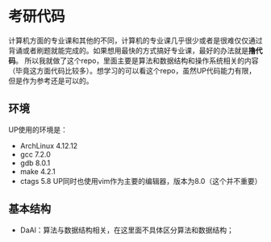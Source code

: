 # 考研代码
计算机方面的专业课和其他的不同，计算机的专业课几乎很少或者是很难仅仅通过背诵或者刷题就能完成的。如果想用最快的方式搞好专业课，最好的办法就是**撸代码**。
所以我就做了这个repo，里面主要是算法和数据结构和操作系统相关的内容（毕竟这方面代码比较多）。想学习的可以看这个repo，虽然UP代码能力有限，但是作为参考还是可以的。

## 环境
UP使用的环境是：
- ArchLinux 4.12.12
- gcc 7.2.0
- gdb 8.0.1
- make 4.2.1
- ctags 5.8
UP同时也使用vim作为主要的编辑器，版本为8.0（这个并不重要）

## 基本结构
- DaAl：算法与数据结构相关，在这里面不具体区分算法和数据结构；

